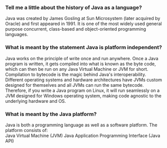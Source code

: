 ### Tell me a little about the history of Java as a language?
Java was created by James Gosling at Sun Microsystem (later acquired by Oracle) and first appeared in 1991. It is one of the most widely used general purpose concurrent, class-based and object-oriented programming languages.

### What is meant by the statement Java is platform independent?    
Java works on the principle of write once and run anywhere. Once a Java program is written, it gets compiled into what is known as the byte code, which can then be run on any Java Virtual Machine or JVM for short.    
Compilation to bytecode is the magic behind Java's interoperability. Different operating systems and hardware architectures have JVMs custom designed for themselves and all JVMs can run the same bytecode. Therefore, if you write a Java program on Linux, it will run seamlessly on a JVM designed for Windows operating system, making code agnostic to the underlying hardware and OS.

### What is meant by the Java platform?
Java is both a programming language as well as a software platform. The platform consists of:    
Java Virtual Machine (JVM)
Java Application Programming Interface (Java API)


